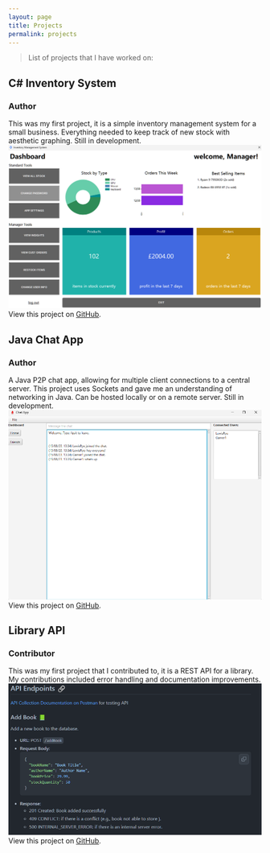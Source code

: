 ```yaml
---
layout: page
title: Projects
permalink: projects
---
```


> List of projects that I have worked on:

## C# Inventory System
### Author

This was my first project, it is a simple inventory management system for a small business. Everything needed to keep track of new stock with aesthetic graphing. Still in development.
<img class="mx-auto shadow rounded w-3/4" src="/assets/img/inventory.png">
View this project on <a href="https://github.com/lewisrye/inventory-system">GitHub</a>.</a>

## Java Chat App
### Author

A Java P2P chat app, allowing for multiple client connections to a central server. This project uses Sockets and gave me an understanding of networking in Java. Can be hosted locally or on a remote server. Still in development.
<img class="mx-auto shadow rounded w-3/4" src="/assets/img/chat.png">
View this project on <a href="https://github.com/lewisrye/chat-app">GitHub</a>.</a>

## Library API
### Contributor

This was my first project that I contributed to, it is a REST API for a library. My contributions included error handling and documentation improvements.
<img class="mx-auto shadow rounded w-3/4" src="/assets/img/library.png">
View this project on <a href="https://github.com/ajaynegi45/library-api">GitHub</a>.</a>